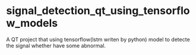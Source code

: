 # signal_detection_qt_using_tensorflow_models
A QT project that using tensorflow(lstm writen by python) model to detecte the signal whether have some  abnormal.
